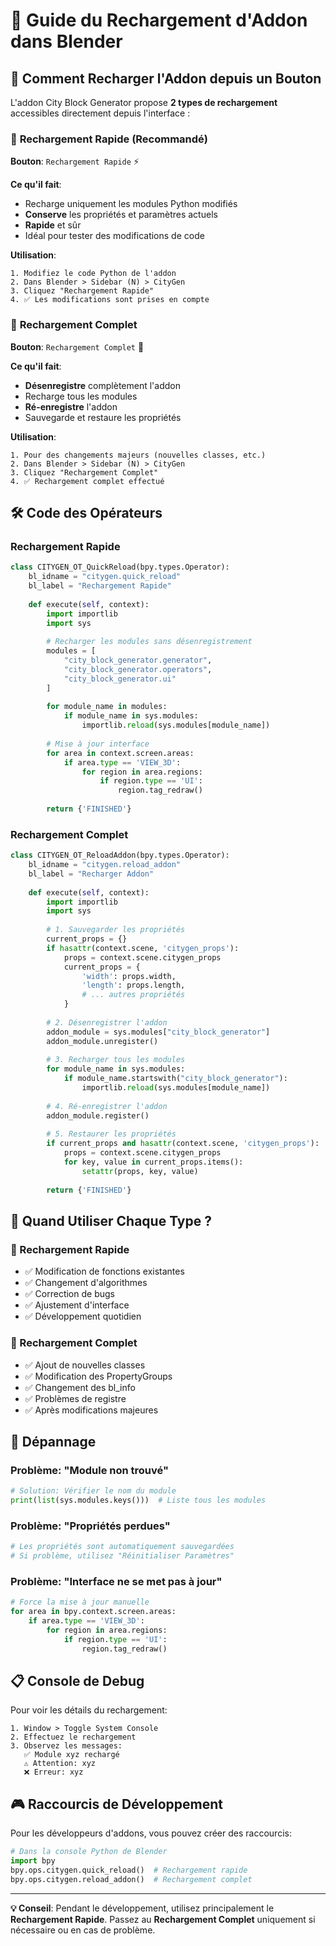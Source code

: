 # 🔄 Guide du Rechargement d'Addon dans Blender

## 📖 Comment Recharger l'Addon depuis un Bouton

L'addon City Block Generator propose **2 types de rechargement** accessibles directement depuis l'interface :

### 🚀 **Rechargement Rapide** (Recommandé)
**Bouton**: `Rechargement Rapide` ⚡

**Ce qu'il fait**:
- Recharge uniquement les modules Python modifiés
- **Conserve** les propriétés et paramètres actuels
- **Rapide** et sûr
- Idéal pour tester des modifications de code

**Utilisation**:
```
1. Modifiez le code Python de l'addon
2. Dans Blender > Sidebar (N) > CityGen
3. Cliquez "Rechargement Rapide"
4. ✅ Les modifications sont prises en compte
```

### 🔧 **Rechargement Complet**
**Bouton**: `Rechargement Complet` 🔄

**Ce qu'il fait**:
- **Désenregistre** complètement l'addon
- Recharge tous les modules
- **Ré-enregistre** l'addon
- Sauvegarde et restaure les propriétés

**Utilisation**:
```
1. Pour des changements majeurs (nouvelles classes, etc.)
2. Dans Blender > Sidebar (N) > CityGen  
3. Cliquez "Rechargement Complet"
4. ✅ Rechargement complet effectué
```

## 🛠️ Code des Opérateurs

### Rechargement Rapide
```python
class CITYGEN_OT_QuickReload(bpy.types.Operator):
    bl_idname = "citygen.quick_reload"
    bl_label = "Rechargement Rapide"
    
    def execute(self, context):
        import importlib
        import sys
        
        # Recharger les modules sans désenregistrement
        modules = [
            "city_block_generator.generator",
            "city_block_generator.operators", 
            "city_block_generator.ui"
        ]
        
        for module_name in modules:
            if module_name in sys.modules:
                importlib.reload(sys.modules[module_name])
        
        # Mise à jour interface
        for area in context.screen.areas:
            if area.type == 'VIEW_3D':
                for region in area.regions:
                    if region.type == 'UI':
                        region.tag_redraw()
        
        return {'FINISHED'}
```

### Rechargement Complet
```python
class CITYGEN_OT_ReloadAddon(bpy.types.Operator):
    bl_idname = "citygen.reload_addon"
    bl_label = "Recharger Addon"
    
    def execute(self, context):
        import importlib
        import sys
        
        # 1. Sauvegarder les propriétés
        current_props = {}
        if hasattr(context.scene, 'citygen_props'):
            props = context.scene.citygen_props
            current_props = {
                'width': props.width,
                'length': props.length,
                # ... autres propriétés
            }
        
        # 2. Désenregistrer l'addon
        addon_module = sys.modules["city_block_generator"]
        addon_module.unregister()
        
        # 3. Recharger tous les modules
        for module_name in sys.modules:
            if module_name.startswith("city_block_generator"):
                importlib.reload(sys.modules[module_name])
        
        # 4. Ré-enregistrer l'addon
        addon_module.register()
        
        # 5. Restaurer les propriétés
        if current_props and hasattr(context.scene, 'citygen_props'):
            props = context.scene.citygen_props
            for key, value in current_props.items():
                setattr(props, key, value)
        
        return {'FINISHED'}
```

## 🎯 Quand Utiliser Chaque Type ?

### 🚀 Rechargement Rapide
- ✅ Modification de fonctions existantes
- ✅ Changement d'algorithmes 
- ✅ Correction de bugs
- ✅ Ajustement d'interface
- ✅ Développement quotidien

### 🔧 Rechargement Complet
- ✅ Ajout de nouvelles classes
- ✅ Modification des PropertyGroups
- ✅ Changement des bl_info
- ✅ Problèmes de registre
- ✅ Après modifications majeures

## 🚨 Dépannage

### Problème: "Module non trouvé"
```python
# Solution: Vérifier le nom du module
print(list(sys.modules.keys()))  # Liste tous les modules
```

### Problème: "Propriétés perdues"
```python
# Les propriétés sont automatiquement sauvegardées
# Si problème, utilisez "Réinitialiser Paramètres"
```

### Problème: "Interface ne se met pas à jour"
```python
# Force la mise à jour manuelle
for area in bpy.context.screen.areas:
    if area.type == 'VIEW_3D':
        for region in area.regions:
            if region.type == 'UI':
                region.tag_redraw()
```

## 📋 Console de Debug

Pour voir les détails du rechargement:
```
1. Window > Toggle System Console
2. Effectuez le rechargement
3. Observez les messages:
   ✅ Module xyz rechargé
   ⚠️ Attention: xyz
   ❌ Erreur: xyz
```

## 🎮 Raccourcis de Développement

Pour les développeurs d'addons, vous pouvez créer des raccourcis:

```python
# Dans la console Python de Blender
import bpy
bpy.ops.citygen.quick_reload()  # Rechargement rapide
bpy.ops.citygen.reload_addon()  # Rechargement complet
```

---

**💡 Conseil**: Pendant le développement, utilisez principalement le **Rechargement Rapide**. Passez au **Rechargement Complet** uniquement si nécessaire ou en cas de problème.
